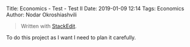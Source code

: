 Title: Economics - Test - Test II
Date: 2019-01-09 12:14
Tags: Economics
Author: Nodar Okroshiashvili



> Written with [StackEdit](https://stackedit.io/).



To do this project as I want I need to plan it carefully.


